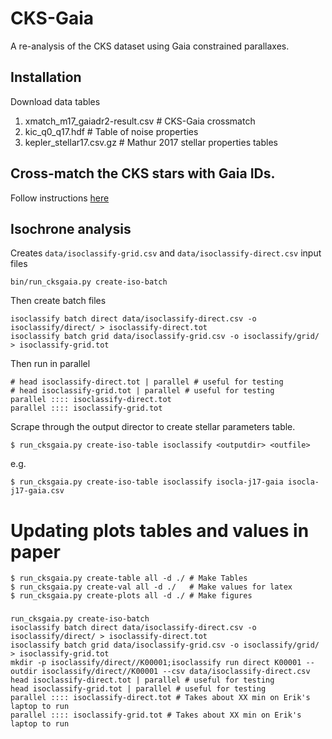 # CKS-Gaia

A re-analysis of the CKS dataset using Gaia constrained parallaxes.

## Installation

Download data tables

1. xmatch_m17_gaiadr2-result.csv # CKS-Gaia crossmatch
2. kic_q0_q17.hdf # Table of noise properties
3. kepler_stellar17.csv.gz # Mathur 2017 stellar properties tables

## Cross-match the CKS stars with Gaia IDs.

Follow instructions [here](docs/gaia-xmatch.md)

## Isochrone analysis

Creates `data/isoclassify-grid.csv` and `data/isoclassify-direct.csv` input files

```
bin/run_cksgaia.py create-iso-batch 
```

Then create batch files

```
isoclassify batch direct data/isoclassify-direct.csv -o isoclassify/direct/ > isoclassify-direct.tot
isoclassify batch grid data/isoclassify-grid.csv -o isoclassify/grid/ > isoclassify-grid.tot
```

Then run in parallel

```
# head isoclassify-direct.tot | parallel # useful for testing
# head isoclassify-grid.tot | parallel # useful for testing
parallel :::: isoclassify-direct.tot
parallel :::: isoclassify-grid.tot
```

Scrape through the output director to create stellar parameters table.

```
$ run_cksgaia.py create-iso-table isoclassify <outputdir> <outfile>
```
e.g.
```
$ run_cksgaia.py create-iso-table isoclassify isocla-j17-gaia isocla-j17-gaia.csv
```


# Updating plots tables and values in paper
```
$ run_cksgaia.py create-table all -d ./ # Make Tables
$ run_cksgaia.py create-val all -d ./   # Make values for latex
$ run_cksgaia.py create-plots all -d ./ # Make figures
```

###


```
run_cksgaia.py create-iso-batch 
isoclassify batch direct data/isoclassify-direct.csv -o isoclassify/direct/ > isoclassify-direct.tot
isoclassify batch grid data/isoclassify-grid.csv -o isoclassify/grid/ > isoclassify-grid.tot
mkdir -p isoclassify/direct//K00001;isoclassify run direct K00001 --outdir isoclassify/direct//K00001 --csv data/isoclassify-direct.csv 
head isoclassify-direct.tot | parallel # useful for testing
head isoclassify-grid.tot | parallel # useful for testing
parallel :::: isoclassify-direct.tot # Takes about XX min on Erik's laptop to run
parallel :::: isoclassify-grid.tot # Takes about XX min on Erik's laptop to run
```